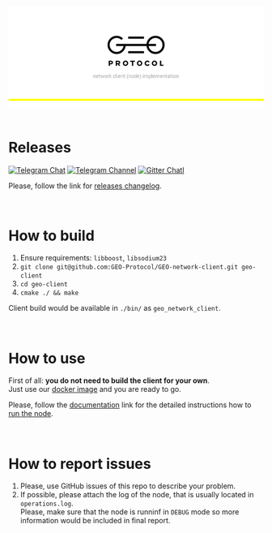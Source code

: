 ![Logo](https://github.com/GEO-Protocol/Press-Kit/blob/master/client/repo-header.png)
<br/>
<br/>


# Releases

[![Telegram Chat](https://github.com/Patrolavia/telegram-badge/blob/master/chat.svg)](https://t.me/geocommunity)
[![Telegram Channel](https://github.com/Patrolavia/telegram-badge/blob/master/follow.svg)](https://t.me/geoprotocol)
[![Gitter Chatl](https://badges.gitter.im/gitterHQ/gitter.png)](https://gitter.im/GEO_Protocol/Lobby#)

Please, follow the link for [releases changelog](https://github.com/GEO-Protocol/GEO-network-client/blob/develop/RELEASES.md).
<br/>
<br/>
<br/>


# How to build
1. Ensure requirements: `libboost`, `libsodium23`
1. `git clone git@github.com:GEO-Protocol/GEO-network-client.git geo-client`
1. `cd geo-client`
1. `cmake ./ && make`

Client build would be available in `./bin/` as `geo_network_client`.
<br/>
<br/>
<br/>

# How to use
First of all: **you do not need to build the client for your own**. <br/> 
Just use our [docker image](https://hub.docker.com/r/geoprotocol/network-client-beta) and you are ready to go.

Please, follow the [documentation](https://github.com/GEO-Protocol/Documentation/tree/master/client) link for the detailed instructions how to [run the node](https://github.com/GEO-Protocol/Documentation/tree/master/client/tutorials).
<br/>
<br/>
<br/>


# How to report issues
1. Please, use GitHub issues of this repo to describe your problem.
1. If possible, please attach the log of the node, that is usually located in `operations.log`. <br/> 
Please, make sure that the node is runninf in `DEBUG` mode so more information would be included in final report.
